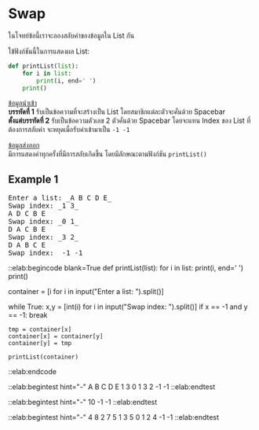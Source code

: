# Swap

ในโจทย์ข้อนี้เราจะลองสลับค่าของข้อมูลใน List กัน  

ใข้ฟังก์ชันนี้ในการแสดงผล List:
```python
def printList(list):
    for i in list:
        print(i, end=' ')
    print()
```

<u>ข้อมูลนำเข้า</u>  
**บรรทัดที่ 1** รับเป็นข้อความที่จะสร้างเป็น List โดยสมาชิกแต่ละตัวจะคั่นด้วย Spacebar  
**ตั้งแต่บรรทัดที่ 2** รับเป็นข้อความตัวเลข 2 ตัวคั่นด้วย Spacebar โดยจะแทน Index ของ List ที่ต้องการสลับค่า จะหยุดเมื่อรับค่าเข้ามาเป็น `-1 -1`

<u>ข้อมูลส่งออก</u>  
มีการแสดงค่าทุกครั้งที่มีการสลับเกิดขึ้น โดยมีลักษณะตามฟังก์ชัน `printList()` 

## Example 1
<pre class="output">
Enter a list: _A B C D E_
Swap index: _1 3_
A D C B E 
Swap index: _0 1_
D A C B E 
Swap index: _3 2_
D A B C E 
Swap index: _-1 -1_
</pre>

::elab:begincode blank=True
def printList(list):
    for i in list:
        print(i, end=' ')
    print()

container = [i for i in input("Enter a list: ").split()]

while True:
    x,y = [int(i) for i in input("Swap index: ").split()]
    if x == -1 and y == -1:
        break
    
    tmp = container[x]
    container[x] = container[y]
    container[y] = tmp

    printList(container)
::elab:endcode

::elab:begintest hint="-"
A B C D E
1 3
0 1
3 2
-1 -1
::elab:endtest

::elab:begintest hint="-"
10
-1 -1
::elab:endtest

::elab:begintest hint="-"
4 8 2 7 5 1
3 5
0 1
2 4
-1 -1
::elab:endtest